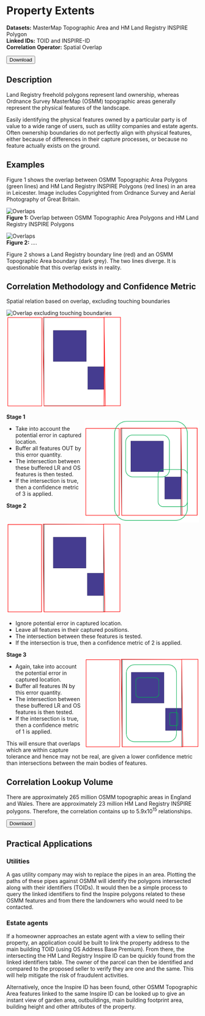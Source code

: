 # Property Extents

__Datasets:__ MasterMap Topographic Area and HM Land Registry INSPIRE Polygon
<br> __Linked IDs:__ TOID and INSPIRE-ID
<br> __Correlation Operator:__ Spatial Overlap

 <a href="http://www.google.com/">
    <button>Download</button>
</a>

## Description
Land Registry freehold polygons represent land ownership, whereas Ordnance Survey MasterMap (OSMM) topographic areas generally represent the physical features of the landscape.

Easily identifying the physical features owned by a particular party is of value to a wide range of users, such as utility companies and estate agents. Often ownership boundaries do not perfectly align with physical features, either because of differences in their capture processes, or because no feature actually exists on the ground.   

## Examples
Figure 1 shows the overlap between OSMM Topographic Area Polygons (green lines) and HM Land Registry INSPIRE Polygons (red lines) in an area in Leicester. Image includes Copyrighted from Ordnance Survey and Aerial Photography of Great Britain.

![Overlaps](/_media/Overlap.png)
<br>__Figure 1:__ Overlap between OSMM Topographic Area Polygons and HM Land Registry INSPIRE Polygons

![Overlaps](/_media/Overlap2.png)
<br>__Figure 2:__ ....
 
Figure 2 shows a Land Registry boundary line (red) and an OSMM Topographic Area boundary (dark grey). The two lines diverge. It is questionable that this overlap exists in reality.
 
 
## Correlation Methodology and Confidence Metric

Spatial relation based on overlap, excluding touching boundaries

![Overlap excluding touching boundaries](/_media/method1.PNG)
<img src="_media/method1.PNG" alt="Overlap excluding touching boundaries" width=300>

__Stage 1__
<br><img src="_media/method2.PNG" width=300 align=right>
- Take into account the potential error in captured location.
- Buffer all features OUT by this error quantity.
- The intersection between these buffered LR and OS features is then tested.
- If the intersection is true, then a confidence metric of 3 is applied.

__Stage 2__
<br><img src="_media/method3.PNG" width=300>
- Ignore potential error in captured location.
- Leave all features in their captured positions.
- The intersection between these features is tested.
- If the intersection is true, then a confidence metric of 2 is applied.

__Stage 3__
<br><img src="_media/method4.PNG" width=300 align=right>
- Again, take into account the potential error in captured location.
- Buffer all features IN by this error quantity.
- The intersection between these buffered LR and OS features is then tested.
- If the intersection is true, then a confidence metric of 1 is applied.

This will ensure that overlaps which are within capture tolerance and hence may not be real, are given a lower confidence metric than intersections between the main bodies of features.

## Correlation Lookup Volume
There are approximately 265 million OSMM topographic areas in England and Wales. There are approximately 23 million HM Land Registry INSPIRE polygons. Therefore, the correlation contains up to 5.9x10<sup>15</sup> relationships.

 <a href="http://www.google.com/">
    <button>Downlaod</button>
</a>

## Practical Applications
### Utilities
A gas utility company may wish to replace the pipes in an area. Plotting the paths of these pipes against OSMM will identify the polygons intersected along with their identifiers (TOIDs). It would then be a simple process to query the linked identifiers to find the Inspire polygons related to these OSMM features and from there the landowners who would need to be contacted.

### Estate agents
If a homeowner approaches an estate agent with a view to selling their property, an application could be built to link the property address to the main building TOID (using OS Address Base Premium). From there, the intersecting the HM Land Registry Inspire ID can be quickly found from the linked identifiers table. The owner of the parcel can then be identified and compared to the proposed seller to verify they are one and the same. This will help mitigate the risk of fraudulent activities.

Alternatively, once the Inspire ID has been found, other OSMM Topographic Area features linked to the same Inspire ID can be looked up to give an instant view of garden area, outbuildings, main building footprint area, building height and other attributes of the property.


